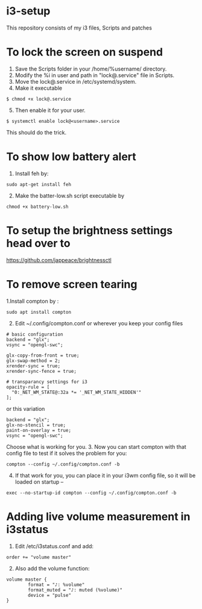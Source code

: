 # i3-setup
This repository consists of my i3 files, Scripts and patches 

# To lock the screen on suspend
  1. Save the Scripts folder in your /home/%username/ directory.
  2. Modify the %i in user and path in "lock@.service" file in Scripts. 
  3. Move the lock@.service in /etc/systemd/system.
  4. Make it executable
  
  ```
  $ chmod +x lock@.service
  ```
  5. Then enable it for your user.
  
  ```
  $ systemctl enable lock@<username>.service
  ```
   This should do the trick.
   
# To show low battery alert 
  1. Install feh by:
  ```
  sudo apt-get install feh
  ```
  2. Make the batter-low.sh script executable by
  ```
  chmod +x battery-low.sh
  ```
# To setup the brightness settings head over to 
  https://github.com/jappeace/brightnessctl
# To remove screen tearing 
  1.Install compton by :
  
  ```
  sudo apt install compton
  ```
  2. Edit ~/.config/compton.conf or wherever you keep your config files
  
  ```
  # basic configuration
backend = "glx";
vsync = "opengl-swc";

glx-copy-from-front = true;
glx-swap-method = 2;
xrender-sync = true;
xrender-sync-fence = true;

# transparancy settings for i3
opacity-rule = [
    "0:_NET_WM_STATE@:32a *= '_NET_WM_STATE_HIDDEN'"
];
```
or this variation
```
backend = "glx";
glx-no-stencil = true;
paint-on-overlay = true;
vsync = "opengl-swc";
```
Choose what is working for you.
3. Now you can start compton with that config file to test if it solves the problem for you:
```
compton --config ~/.config/compton.conf -b
```
4. If that work for you, you can place it in your i3wm config file, so it will be loaded on startup –
```
exec --no-startup-id compton --config ~/.config/compton.conf -b
```
# Adding live volume measurement in i3status
1. Edit /etc/i3status.conf and add: 
```
order += "volume master"
```
2. Also add the volume function:
```
volume master {
        format = "♪: %volume"
        format_muted = "♪: muted (%volume)"
        device = "pulse"
}
```
   

  
  
  

  
  

